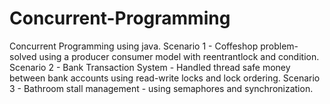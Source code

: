 # Concurrent-Programming
Concurrent Programming using java.
Scenario 1 - Coffeshop problem- solved using a producer consumer model with reentrantlock and condition.
Scenario 2 - Bank Transaction System - Handled thread safe money between bank accounts using read-write locks and lock ordering.
Scenario 3 - Bathroom stall management - using semaphores and synchronization.
